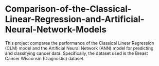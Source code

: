 # Comparison-of-the-Classical-Linear-Regression-and-Artificial-Neural-Network-Models
This project compares the performance of the Classical Linear Regression (CLM) model and the Artificial Neural Network (ANN) model for predicting and classifying cancer data. Specifically, the dataset used is the Breast Cancer Wisconsin (Diagnostic) dataset.
